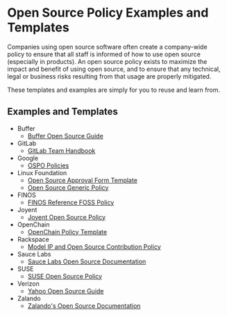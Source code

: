 # Open Source Policy Examples and Templates

Companies using open source software often create a company-wide policy to ensure that all staff is informed of how to use open source (especially in products). An open source policy exists to maximize the impact and benefit of using open source, and to ensure that any technical, legal or business risks resulting from that usage are properly mitigated.

These templates and examples are simply for you to reuse and learn from.

## Examples and Templates

* Buffer
  * [Buffer Open Source Guide](https://open.buffer.com/guide-open-source/)
* GitLab
  * [GitLab Team Handbook](https://about.gitlab.com/handbook/)
* Google
  * [OSPO Policies](https://opensource.google.com/docs/)
* Linux Foundation
  * [Open Source Approval Form Template](https://github.com/todogroup/policies/blob/master/linuxfoundation/lf_compliance_approval.pdf)
  * [Open Source Generic Policy](https://github.com/todogroup/policies/blob/master/linuxfoundation/lf_compliance_generic_policy.pdf)
* FINOS
  * [FINOS Reference FOSS Policy](https://github.com/finos/reference-foss-policy/blob/master/src/FINOS-reference-FOSS-policy.adoc)
* Joyent
  * [Joyent Open Source Policy](https://github.com/joyent/rfd/blob/master/rfd/0164/README.md)
* OpenChain
  * [OpenChain Policy Template](https://github.com/OpenChain-Project/Reference-Material/tree/master/Open-Source-Policy/Official/2.0/en)
* Rackspace
  * [Model IP and Open Source Contribution Policy](https://github.com/todogroup/policies/tree/master/rackspace)
* Sauce Labs
  * [Sauce Labs Open Source Documentation](https://opensource.saucelabs.com/docs/)
* SUSE
  * [SUSE Open Source Policy](https://opensource.suse.com/suse-open-source-policy)
* Verizon
  * [Yahoo Open Source Guide](https://yahoo.github.io/oss-guide)
* Zalando
  * [Zalando's Open Source Documentation](https://opensource.zalando.com/)
